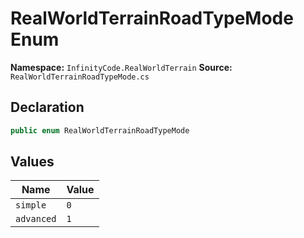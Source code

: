 # RealWorldTerrainRoadTypeMode Enum

**Namespace:** `InfinityCode.RealWorldTerrain`
**Source:** `RealWorldTerrainRoadTypeMode.cs`

## Declaration

```csharp
public enum RealWorldTerrainRoadTypeMode
```

## Values

| Name | Value |
|------|-------|
| `simple` | `0` |
| `advanced` | `1` |


